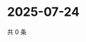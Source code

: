 # 2025-07-24

共 0 条

<!-- BEGIN ZHIHUVIDEO -->
<!-- 最后更新时间 Thu Jul 24 2025 07:12:15 GMT+0800 (China Standard Time) -->

<!-- END ZHIHUVIDEO -->
